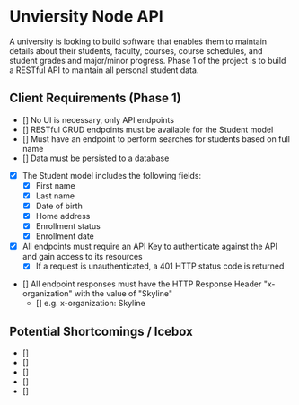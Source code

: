 # Unviersity Node API
A university is looking to build software that enables them to maintain details about their students,
faculty, courses, course schedules, and student grades and major/minor progress.
Phase 1 of the project is to build a RESTful API to maintain all personal student data.

## Client Requirements (Phase 1)
- [] No UI is necessary, only API endpoints
- [] RESTful CRUD endpoints must be available for the Student model
- [] Must have an endpoint to perform searches for students based on full name
- [] Data must be persisted to a database 
- [X] The Student model includes the following fields:
    - [X] First name
    - [X] Last name
    - [X] Date of birth
    - [X] Home address
    - [X] Enrollment status
    - [X] Enrollment date
- [X] All endpoints must require an API Key to authenticate against the API and gain access to its resources
    - [X] If a request is unauthenticated, a 401 HTTP status code is returned
- [] All endpoint responses must have the HTTP Response Header "x-organization" with the value of "Skyline"
    - [] e.g. x-organization: Skyline

## Potential Shortcomings / Icebox
- [] 
- [] 
- [] 
- [] 
- [] 